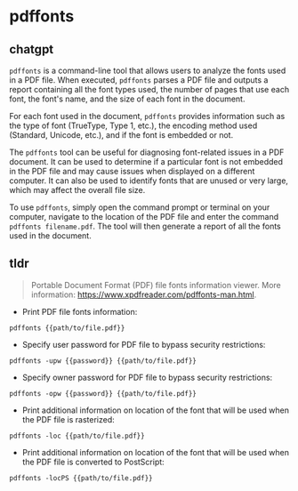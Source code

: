 # pdffonts 
## chatgpt 
`pdffonts` is a command-line tool that allows users to analyze the fonts used in a PDF file. When executed, `pdffonts` parses a PDF file and outputs a report containing all the font types used, the number of pages that use each font, the font's name, and the size of each font in the document.

For each font used in the document, `pdffonts` provides information such as the type of font (TrueType, Type 1, etc.), the encoding method used (Standard, Unicode, etc.), and if the font is embedded or not.

The `pdffonts` tool can be useful for diagnosing font-related issues in a PDF document. It can be used to determine if a particular font is not embedded in the PDF file and may cause issues when displayed on a different computer. It can also be used to identify fonts that are unused or very large, which may affect the overall file size.

To use `pdffonts`, simply open the command prompt or terminal on your computer, navigate to the location of the PDF file and enter the command `pdffonts filename.pdf`. The tool will then generate a report of all the fonts used in the document. 

## tldr 
 
> Portable Document Format (PDF) file fonts information viewer.
> More information: <https://www.xpdfreader.com/pdffonts-man.html>.

- Print PDF file fonts information:

`pdffonts {{path/to/file.pdf}}`

- Specify user password for PDF file to bypass security restrictions:

`pdffonts -upw {{password}} {{path/to/file.pdf}}`

- Specify owner password for PDF file to bypass security restrictions:

`pdffonts -opw {{password}} {{path/to/file.pdf}}`

- Print additional information on location of the font that will be used when the PDF file is rasterized:

`pdffonts -loc {{path/to/file.pdf}}`

- Print additional information on location of the font that will be used when the PDF file is converted to PostScript:

`pdffonts -locPS {{path/to/file.pdf}}`
